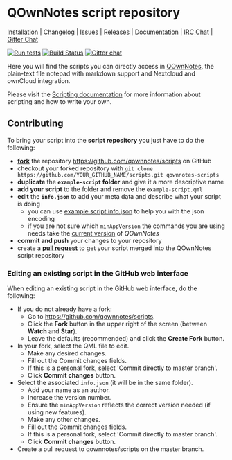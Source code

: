 # QOwnNotes script repository

[Installation](http://www.qownnotes.org/installation) |
[Changelog](https://github.com/pbek/QOwnNotes/blob/develop/CHANGELOG.md) |
[Issues](https://github.com/qownnotes/scripts/issues) |
[Releases](https://github.com/pbek/QOwnNotes/releases) |
[Documentation](http://docs.qownnotes.org) |
[IRC Chat](https://kiwiirc.com/client/irc.freenode.net/#qownnotes) |
[Gitter Chat](https://gitter.im/qownnotes/qownnotes)

[![Run tests](https://github.com/qownnotes/scripts/workflows/Run%20tests/badge.svg?branch=master)](https://github.com/qownnotes/scripts/actions)
[![Build Status](https://travis-ci.org/qownnotes/scripts.svg?branch=master)](https://travis-ci.org/qownnotes/scripts)
[![Gitter chat](https://badges.gitter.im/gitterHQ/gitter.png)](https://gitter.im/qownnotes/qownnotes)

Here you will find the scripts you can directly access in [QOwnNotes](http://www.qownnotes.org), the plain-text file notepad with markdown support and Nextcloud and ownCloud integration.

Please visit the [Scripting documentation](https://docs.qownnotes.org/en/latest/scripting/) for more information about scripting and how to write your own.

## Contributing

To bring your script into the **script repository** you just have to do the following:

- **[fork](https://help.github.com/articles/fork-a-repo/)** the repository <https://github.com/qownnotes/scripts> on GitHub
- checkout your forked repository with `git clone https://github.com/YOUR_GITHUB_NAME/scripts.git qownnotes-scripts`
- **duplicate** the **`example-script` folder** and give it a more descriptive name
- **add your script** to the folder and remove the `example-script.qml`
- **edit** the **`info.json`** to add your meta data and describe what your script is doing
  - you can use [example script info.json](https://jsoneditoronline.org/?url=https%3A%2F%2Fraw.githubusercontent.com%2Fqownnotes%2Fscripts%2Fmaster%2Fexample-script%2Finfo.json) to help you with the json encoding
  - if you are not sure which `minAppVersion` the commands you are using needs take the [current version](https://github.com/pbek/QOwnNotes/blob/master/src/version.h) of _QOwnNotes_
- **commit and push** your changes to your repository
- create a **[pull request](https://help.github.com/articles/creating-a-pull-request/)** to get your script merged into the QOwnNotes script repository

### Editing an existing script in the GitHub web interface

When editing an existing script in the GitHub web interface, do the following:

- If you do not already have a fork:
  - Go to <https://github.com/qownnotes/scripts>.
  - Click the **Fork** button in the upper right of the screen (between **Watch** and **Star**).
  - Leave the defaults (recommended) and click the **Create Fork** button.
- In your fork, select the QML file to edit.
  - Make any desired changes.
  - Fill out the Commit changes fields.
  - If this is a personal fork, select 'Commit directly to master branch'.
  - Click **Commit changes** button.
- Select the associated `info.json` (it will be in the same folder).
  - Add your name as an author.
  - Increase the version number.
  - Ensure the `minAppVersion` reflects the correct version needed (if using new features).
  - Make any other changes.
  - Fill out the Commit changes fields.
  - If this is a personal fork, select 'Commit directly to master branch'.
  - Click **Commit changes** button.
- Create a pull request to qownnotes/scripts on the master branch.
